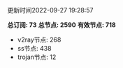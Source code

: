 更新时间2022-09-27 19:28:57

**总订阅: 73**
**总节点: 2590**
**有效节点: 718**
- v2ray节点: 268
- ss节点: 438
- trojan节点: 12
